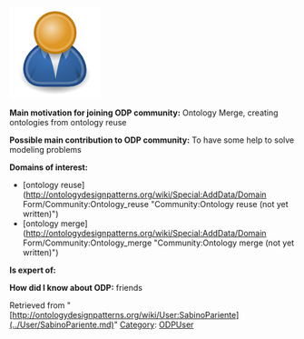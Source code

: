 [![Image:ODPUser.png](../images/a/a6/ODPUser.png)](../Image/ODPUser.png.md "Image:ODPUser.png")




  





__Main motivation for joining ODP community:__ Ontology Merge, creating ontologies from ontology reuse


__Possible main contribution to ODP community:__ To have some help to solve modeling problems


__Domains of interest:__



* [ontology reuse](http://ontologydesignpatterns.org/wiki/Special:AddData/Domain Form/Community:Ontology_reuse "Community:Ontology reuse (not yet written)")
* [ontology merge](http://ontologydesignpatterns.org/wiki/Special:AddData/Domain Form/Community:Ontology_merge "Community:Ontology merge (not yet written)")


__Is expert of:__


  

__How did I know about ODP:__ friends






Retrieved from "[http://ontologydesignpatterns.org/wiki/User:SabinoPariente](../User/SabinoPariente.md)"
 [Category](http://ontologydesignpatterns.org/wiki/Special:Categories "Special:Categories"): [ODPUser](../Category/ODPUser.md "Category:ODPUser")